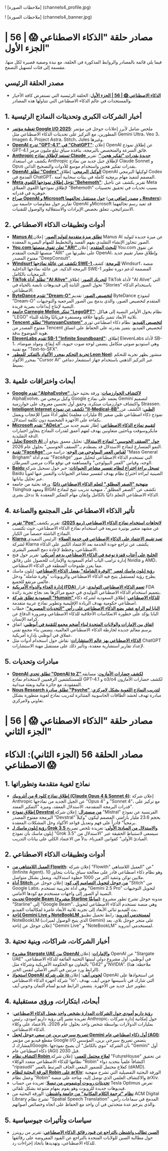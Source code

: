 ! [ملاحظات الصورة] (channels4_profile.jpg)

! [ملاحظات الصورة] (channels4_banner.jpg)

# مصادر حلقة "الذكاء الاصطناعي 😱 | 56 | الجزء الأول"

فيما يلي قائمة بالمصادر والروابط المذكورة في الحلقة، مع نبذة وصفية قصيرة لكل منها، مقسمة إلى فئات لتسهيل التصفح.

## مصدر الحلقة الرئيسي

- **[الذكاء الاصطناعي 😱 | 56 | الجزء الأول](https://youtu.be/9Nl0044tcOQ)**: الحلقة الرئيسية التي تستعرض كافة الأخبار والمستجدات في عالم الذكاء الاصطناعي التي تتناولها هذه المصادر.

## 1. أخبار الشركات الكبرى وتحديثات النماذج الرئيسية

- **[تغطية مؤتمر Google I/O 2025](https://blog.google/technology/developers/google-io-2025-collection/)**: ملخص شامل لأبرز إعلانات جوجل في مؤتمر المطورين، مع التركيز على تحديثات الذكاء الاصطناعي مثل Gemini Ultra، Veo 3، Imagen 4، Project Astra، Stitch، Jules وغيرها.
- **[OpenAI تدرج "GPT-4.1" في "ChatGPT"](https://x.com/OpenAI/status/1922707554745909391)**: إعلان OpenAI عن إطلاق نموذج GPT-4.1 فائق السرعة والمتخصص بالبرمجة، بنافذة سياق تبلغ مليون مرمز.
- **[Anthropic تستعد لإطلاق نماذج Claude جديدة بقدرات "تفكير هجين"](https://www.theinformation.com/articles/anthropics-upcoming-models-will-think-think)**: تقرير يكشف عن استعداد Anthropic لإطلاق جيل جديد من نماذج Claude Sonnet و Opus بقدرات تفكير هجين واستخدام موسع للأدوات والتصحيح الذاتي.
- **[OpenAI تطلق "Codex" الوكيل البرمجي](https://openai.com/index/introducing-codex/)**: إطلاق OpenAI لوكيلها البرمجي Codex المدمج في ChatGPT، المصمم لتنفيذ مهام برمجية كاملة في بيئات سحابية آمنة.
- **[Meta تؤجل إطلاق نموذجها اللغوي "Behemoth"](https://www.wsj.com/tech/ai/meta-is-delaying-the-rollout-of-its-flagship-ai-model-f4b105f7)**: تقرير يكشف عن تأجيل Meta لإطلاق نموذجها اللغوي العملاق "Behemoth" بسبب تحديات في تحقيق تحسينات جوهرية في قدراته.
- **[صراع OpenAI و Microsoft حول مستقبل تحالفهما](https://www.reuters.com/business/openai-negotiates-with-microsoft-unlock-new-funding-future-ipo-ft-reports-2025-05-11/)** (و **[مصدر إضافي من Reuters](https://www.reuters.com/business/openai-plans-slash-revenue-share-microsoft-information-reports-2025-05-07/)**): تقارير حول مفاوضات حاسمة بين OpenAI وMicrosoft قد تعيد رسم تحالفهما الاستراتيجي، تتعلق بحصص الإيرادات والاستقلالية والوصول للتقنيات.

## 2. أدوات وتطبيقات الذكاء الاصطناعي

- **[Manus AI تطلق ميزة متقدمة لتوليد الصور](https://x.com/ManusAI_HQ/status/1923048495310922028)**: إعلان Manus AI عن ميزة جديدة لتوليد الصور تتجاوز الإنشاء التقليدي بفهم القصد والتخطيط للمهام البصرية المعقدة.
- **[You.com تعلن تفوق منصتها "ARI" للبحث المتقدم](https://you.com/articles/introducing-ari-the-first-professional-grade-research-agent-for-business)**: إعلان You.com عن تفوق منصتها للبحث المتقدم "ARI" على نظيرتها من OpenAI، وإطلاق معيار تقييم جديد مفتوح المصدر "DeepConsult".
- **[Windsurf تكشف عن عائلة نماذجها SWE-1 للبرمجة](https://windsurf.com/blog/windsurf-wave-9-swe-1)**: كشف Windsurf، منصة البرمجة الذكية، عن عائلة نماذجها الداخلية SWE-1 المصممة لدعم دورة تطوير البرمجيات بالكامل.
- **[TikTok تطلق أداة "AI Alive" لتحريك الصور](https://newsroom.tiktok.com/en-us/introducing-tiktok-ai-alive)**: إطلاق TikTok لأداة "AI Alive" التي تحول الصور الثابتة إلى فيديوهات نابضة بالحياة في "Stories" باستخدام الذكاء الاصطناعي.
- **[ByteDance تقدم "Dream-O" لتخصيص الصور](https://huggingface.co/spaces/ByteDance/DreamO)**: تقديم ByteDance لنموذج "Dream-O" المتقدم لتخصيص الصور، والذي يدمج بين الصور المرجعية والتوجيهات النصية لإنتاج إبداعات بصرية فريدة.
- **[جامعة Carnegie Mellon تبتكر "LegoGPT"](https://avalovelace1.github.io/LegoGPT/)**: نظام يحول الأوامر النصية إلى هياكل "LEGO" ثلاثية الأبعاد تتميز بكونها خلاقة ومستقرة فيزيائيًا وقابلة للبناء.
- **[Tencent تطلق "HunyuanCustom" لتخصيص الفيديو](https://hunyuancustom.github.io)**: نظام ذكاء اصطناعي ثوري مفتوح المصدر من Tencent لتخصيص الفيديو، يتميز بقدرته على الحفاظ على اتساق هوية الموضوع بدقة.
- **[ElevenLabs تقدم SB-1 "Infinite Soundboard"](https://elevenlabs.io/sound-effects/soundboard)**: إطلاق ElevenLabs لأداة SB-1، وهي استوديو صوتي متكامل يتضمن لوحة صوت حيوية، آلة إيقاع، ومولد ضوضاء، مع تقنية "Text-to-SFX".
- **[تجربة التحكم بمحرر الأكواد بالتفكير للمطور Leon Noel](https://x.com/leonnoel/status/1923046056192876825)**: منشور يظهر تجربة للتحكم بمحرر الأكواد "Cursor AI" عبر التركيز الذهني باستخدام جهاز استشعار دماغي بسيط.

## 3. أبحاث واختراقات علمية

- **[Google تقدم "AlphaEvolve" لاكتشاف الخوارزميات](https://storage.googleapis.com/deepmind-media/DeepMind.com/Blog/alphaevolve-a-gemini-powered-coding-agent-for-designing-advanced-algorithms/AlphaEvolve.pdf)**: ورقة بحثية حول AlphaEvolve، وكيل برمجي من Google يعتمد على نماذج Gemini لتصميم واكتشاف خوارزميات مبتكرة، وحقق أول تحسين معروف على خوارزمية Strassen.
- **[Intelligent Internet تكشف عن نموذج "II-Medical-8B" الطبي](https://ii.inc/web/blog/post/ii-medical)**: الكشف عن نموذج ذكاء اصطناعي طبي صغير (8 مليارات معلمة) يُظهر أداءً مثيراً للإعجاب ويعمل بكفاءة على الأجهزة الشخصية دون تكلفة استدلال.
- **[Microsoft تقدم "ADeLe" لتقييم نماذج الذكاء الاصطناعي](https://www.microsoft.com/en-us/research/blog/predicting-and-explaining-ai-model-performance-a-new-approach-to-evaluation/)**: إطار تقييم جديد من مايكروسوفت وباحثين متعاونين يهدف لفهم أعمق لقدرات النماذج يتجاوز اختبارات الدقة التقليدية.
- **[تحليل Epoch AI حول "السقف الحوسبي" لنماذج الاستدلال](https://epoch.ai/gradient-updates/how-far-can-reasoning-models-scale)**: تحليل معمق يتوقع أن النمو المتسارع لنماذج الاستدلال قد يصطدم بـ"السقف الحوسبي" بحلول عام 2026.
- **[تقنية "FaceAge" لقياس العمر البيولوجي من الوجه](https://www.thelancet.com/journals/landig/article/PIIS2589-7500(25)00042-1/fulltext)**: دراسة من "Mass General Brigham" تقدم أداة "FaceAge" التي تستخدم الذكاء الاصطناعي لتحليل صور الوجه، وقياس "العمر البيولوجي" والمساهمة في توقع مآلات مرضى السرطان.
- **[Baidu تسجل براءة اختراع لنظام تفسير مشاعر الحيوانات](https://news.sky.com/story/could-ai-translate-animal-sounds-into-words-tech-experts-hope-so-13363743)**: خبر حول تسجيل شركة Baidu الصينية لبراءة اختراع نظام يهدف لتفسير مشاعر الحيوانات والتعبير عنها لغوياً عبر تحليل بياناتها.
- **[منهجية "الصفر المطلق" لتعلم الذكاء الاصطناعي ذاتيًا](https://www.arxiv.org/pdf/2505.03335)**: ورقة بحثية من جامعة Tsinghua ومعهد BIGAI تكشف عن "الصفر المطلق"، منهجية تدريب تتيح لنماذج الذكاء الاصطناعي التعلم ذاتيًا بالكامل وإتقان مهام التفكير المعقدة بلا تدخل بشري.

## 4. تأثير الذكاء الاصطناعي على المجتمع والصناعة

- **[تقرير "Poe" لاتجاهات استخدام نماذج الذكاء الاصطناعي (ربيع 2025)](https://poe.com/blog/spring-2025-ai-model-usage-trends?utm_source=www.therundown.ai)**: تقرير يكشف عن مشهد متغير بوتيرة سريعة في استخدام نماذج الذكاء الاصطناعي، حيث تكتسب النماذج الناشئة حصصاً من الكبار.
- **[Klarna تعيد تقييم الاعتماد على الذكاء الاصطناعي في خدمة العملاء](https://www.cnbc.com/2025/05/14/klarna-ceo-says-ai-helped-company-shrink-workforce-by-40percent.html?taid=6824efe823b7cb00015a6d72)**: الرئيس التنفيذي لشركة Klarna يكشف عن تراجع جودة الخدمة بعد الاعتماد الكبير على الذكاء الاصطناعي، وخطط لإعادة دمج العنصر البشري.
- **[الخليج على أعتاب قفزة نوعية في الذكاء الاصطناعي بدعم أمريكي](https://www.bloomberg.com/news/articles/2025-05-13/nvidia-amd-humain-all-the-ai-related-deals-from-trump-s-mideast-trip)**: تقرير حول فتح إدارة ترامب الباب أمام السعودية والإمارات للحصول على رقائق Nvidia و AMD، مما يعزز طموحات المنطقة في الذكاء الاصطناعي.
- **[رؤية إيلون ماسك لعصر "الوفرة الشاملة" بفضل الذكاء الاصطناعي](https://x.com/vitrupo/status/1922327122133041366)**: إيلون ماسك يطرح رؤية لمستقبل يتيح فيه الذكاء الاصطناعي والروبوتات "وفرة شاملة" ودخل عالمي مرتفع للجميع.
- **[إدارة الغذاء والدواء الأمريكية (FDA) تعمم الذكاء الاصطناعي التوليدي](https://www.fda.gov/news-events/press-announcements/fda-announces-completion-first-ai-assisted-scientific-review-pilot-and-aggressive-agency-wide-ai)**: قرار FDA بتعميم استخدام الذكاء الاصطناعي التوليدي في جميع مراكزها بعد نجاح تجربة رائدة.
- **[السعودية تطلق شركة "Humain" للذكاء الاصطناعي](https://english.alarabiya.net/News/saudi-arabia/2025/05/12/saudi-crown-prince-launches-humain-to-position-saudi-arabia-as-a-global-ai-leader)**: إطلاق السعودية لشركة ذكاء اصطناعي حكومية بهدف الريادة الإقليمية وتطوير نماذج عربية متقدمة.
- **[البابا ليو الرابع عشر يضع الذكاء الاصطناعي على رأس "التحديات المصيرية"](https://www.cnn.com/2025/05/10/europe/pope-leo-prevost-cardinals-artificial-intelligence-intl)**: خطاب البابا يؤكد على خطورة الانعكاسات الأخلاقية للذكاء الاصطناعي وضرورة الدفاع عن كرامة الإنسان.
- **[اتفاق بين الإمارات والولايات المتحدة لبناء أضخم مجمع للتقنية في أبوظبي](https://www.reuters.com/world/china/uae-set-deepen-ai-links-with-united-states-after-past-curbs-over-china-2025-05-15/)**: اتفاق يرسم معالم جديدة لخارطة الذكاء الاصطناعي العالمية، يتضمن بناء مجمع تقني عملاق في أبوظبي بإدارة أمريكية.
- **[الذكاء الاصطناعي يهز عالم الاستشارات](https://x.com/RubenHssd/status/1923044425044983863)**: نقاش حول استخدام أدوات مثل ChatGPT لإعداد تقارير استشارية معقدة، وتأثير ذلك على مستقبل مهنة الاستشارات.

## 5. مبادرات وتحديات

- **[OpenAI تطلق تحدي "OpenAI to Z" لكشف حضارات الأمازون](https://openai.com/openai-to-z-challenge/)**: مسابقة للمستكشفين الرقميين لاستخدام نماذج GPT-4.1 و o3/o4 لكشف حضارات الأمازون المفقودة، مع جائزة مالية وبعثة ميدانية.
- **[Nous Research تطلق مبادرة "Psyche" لتدريب النماذج اللغوية بشكل لامركزي](https://nousresearch.com/nous-psyche/)**: مبادرة تهدف لحشد الطاقات الحاسوبية المتناثرة لتدريب نماذج لغوية متطورة بشكل تعاوني ولامركزي.

# مصادر حلقة "الذكاء الاصطناعي 😱 | 56 | الجزء الثاني"
# مصادر الحلقة 56 (الجزء الثاني): الذكاء الاصطناعي 😱

## 1. نماذج لغوية متقدمة وتطوراتها

- **[إطلاق نماذج كلود 4 من أنثروبيك (Claude Opus 4 & Sonnet 4)](https://www.anthropic.com/news/claude-4)**: إعلان شركة Anthropic عن الجيل الجديد من نماذجها "Opus 4" و "Sonnet 4"، مع تركيز على قدرات البرمجة المتقدمة، الاستدلال المعقد، وميزة "التفكير الممتد".
- **[إطلاق نموذج Devstral من ميسترال](https://mistral.ai/news/devstral)**: إعلان شركة "Mistral" الفرنسية عن نموذج البرمجة مفتوح المصدر "Devstral" بحجم 23.6 مليار بارامتر، المصمم ليكون "وكيلاً برمجياً" قادراً على فهم وتعديل قواعد الأكواد وحل المشكلات المعقدة.
- **[رؤية إيلون ماسك لـ Grok 3.5 والاستدلال من المبادئ الأولى](https://x.com/SawyerMerritt/status/1924536496981172533)**: تغريدة تلخص تصريح إيلون ماسك بأن نموذج "Grok 3.5" سيسعى لاستنباط الحقيقة عبر "الاستدلال من المبادئ الأولى" كقوانين الفيزياء، بدلاً من الاعتماد الكلي على بيانات التدريب.

## 2. أدوات وتطبيقات الذكاء الاصطناعي

- **[العميل اللامتناهي من Flowith](https://flowith.io/)**: إعلان شركة "Flowith" عن "العميل اللامتناهي" (Infinite Agent)، وهو نظام ذكاء اصطناعي قادر على معالجة سياق بيانات يتجاوز 10 ملايين توكن وتنفيذ أكثر من 1000 خطوة استدلالية، ويعمل بشكل متواصل.
- **[أداة Stitch من جوجل لتحويل التصاميم إلى كود](https://developers.googleblog.com/en/stitch-a-new-way-to-design-uis/)**: إعلان جوجل عن "Stitch" من Google Labs، وهي أداة تجريبية تستخدم "Gemini 2.5 Pro" لتحويل التوجيهات النصية أو الصور إلى واجهات مستخدم مع كودها الأمامي.
- **[تحديث Google Beam (مشروع Starline سابقًا)](https://blog.google/technology/research/project-starline-google-beam-update/)**: مدونة جوجل تشرح تطور مشروع "Starline" إلى "Google Beam"، وهي منصة تستخدم الذكاء الاصطناعي لتحويل بث الفيديو ثنائي الأبعاد إلى تجربة ثلاثية الأبعاد غامرة لمكالمات الفيديو.
- **[إتاحة Gemini Live و NoteBookLM لمستخدمي أندرويد](https://play.google.com/store/apps/details?id=com.google.android.apps.labs.language.tailwind)**: رابط تحميل تطبيق NoteBookLM (الذي يتيح الوصول لميزات Gemini) على متجر جوجل بلاي، بعد إعلان جوجل عن إتاحة "Gemini Live" و "NoteBookLM" لمستخدمي أندرويد.

## 3. أخبار الشركات، شراكات، وبنية تحتية

- **[مشروع Stargate UAE بين OpenAI والإمارات](https://openai.com/index/introducing-stargate-uae/)**: إعلان OpenAI عن "Stargate UAE" في أبوظبي، أول مشروع دولي لبنيتها التحتية الفائقة للذكاء الاصطناعي، بالتعاون مع الحكومة الأمريكية وشركاء مثل "G42" و"NVIDIA". (ملاحظة: هذا الرابط ورد مرتين في النص الأصلي لنفس الخبر).
- **[استحواذ OpenAI على شركة io لجوني آيف](https://openai.com/sam-and-jony/?video=1086433620)**: إعلان OpenAI عن استحواذها على شركة أجهزة الذكاء الاصطناعي "io"، التي شارك في تأسيسها جوني آيف، بهدف تطوير جيل جديد من الأجهزة. يتضمن الرابط فيديو لسام ألتمان وجوني آيف.

## 4. أبحاث، ابتكارات، ورؤى مستقبلية

- **[رؤية داريو أمودي حول الشركات المدارة بشخص واحد بفضل الذكاء الاصطناعي](https://x.com/slow_developer/status/1925632756639256577)**: تغريدة تشير إلى رؤية داريو أمودي، رئيس Anthropic، حول إمكانية إدارة شركات بمليارات الدولارات بواسطة شخص واحد بحلول عام 2026، بالاعتماد على وكلاء الذكاء الاصطناعي.
- **[تصريح سيرجي برين عن سعي جوجل لجعل Gemini أول ذكاء اصطناعي عام (AGI)](https://www.youtube.com/watch?v=mri4JFkv6Ow)**: مقطع فيديو من مؤتمر Google I/O يتضمن تصريح سيرجي برين، المؤسس المشارك لـGoogle، بأن الشركة "تنوي بالكامل" أن يصبح نموذجها "Gemini" أول ذكاء اصطناعي عام (AGI) قبل 2030.
- **[اكتشاف نظام Robin لعلاج محتمل للعمى](https://www.futurehouse.org/research-announcements/demonstrating-end-to-end-scientific-discovery-with-robin-a-multi-agent-system)**: إعلان شركة "FutureHouse" عن تحقيق نظامها للذكاء الاصطناعي متعدد الوكلاء "Robin" اكتشافاً علمياً بتحديد دواء "ripasudil" كعلاج محتمل للضمور البقعي الجاف المرتبط بالعمر (dAMD).
- **[الورقة البحثية لنظام Robin على arXiv](https://arxiv.org/abs/2505.13400)**: الورقة البحثية التفصيلية التي تشرح منهجية وعمل نظام "Robin" والاكتشاف العلمي الذي توصل إليه، متاحة على منصة arXiv.
- **[تحديثات روبوت أوبتيموس من تيسلا](https://x.com/Tesla_Optimus/status/1925047336256078302)**: تغريدة من حساب Tesla Optimus تعرض فيديوهات جديدة للروبوت وهو يقوم بمهام متنوعة بشكل تلقائي.
- **[نظام "ترجمة الكلام المكانية" من جامعة واشنطن](https://dl.acm.org/doi/pdf/10.1145/3706598.3713745)**: الورقة البحثية من ACM Digital Library تشرح نظام "Spatial Speech Translation" المدمج في سماعات رأس، والذي يترجم عدة متحدثين في آن واحد مع الحفاظ على اتجاه وخصائص أصواتهم.

## 5. سياسات وتأثيرات جيوسياسية

- **[الصين تطالب واشنطن بالتراجع عن قيود رقائق الذكاء الاصطناعي](https://www.reuters.com/world/china/china-urges-us-correct-wrongdoings-chinese-ai-chip-curb-2025-05-19/)**: تقرير من رويترز حول مطالبة الصين للولايات المتحدة بالتراجع عن القيود المفروضة على رقائقها للذكاء الاصطناعي، وتهديدها باتخاذ إجراءات رد.
